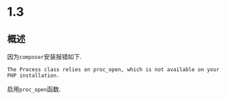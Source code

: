 # 1.3

## 概述

因为`composer`安装报错如下.

```
The Process class relies on proc_open, which is not available on your PHP installation.
```

启用`proc_open`函数.